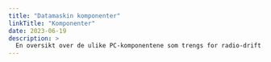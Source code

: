 ```yaml
---
title: "Datamaskin komponenter"
linkTitle: "Komponenter"
date: 2023-06-19
description: >
  En oversikt over de ulike PC-komponentene som trengs for radio-drift.
---
```


